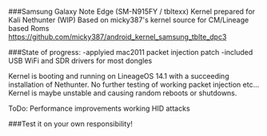 ###Samsung Galaxy Note Edge (SM-N915FY / tbltexx) Kernel prepared for Kali Nethunter (WIP) 
Based on micky387's kernel source for CM/Lineage based Roms 
https://github.com/micky387/android_kernel_samsung_tblte_dpc3

###State of progress:
-applyied mac2011 packet injection patch
-included USB WiFi and SDR drivers for most dongles

Kernel is booting and running on LineageOS 14.1 with a succeeding installation of Nethunter.
No further testing of working packet injection etc...
Kernel is maybe unstable and causing random reboots or shutdowns.

ToDo:
Performance improvements
working HID attacks

###Test it on your own responsibility!
